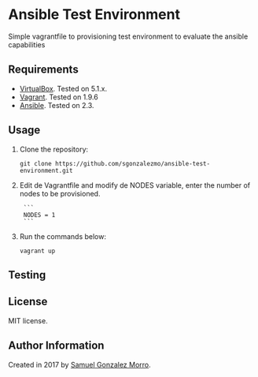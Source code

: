 # Ansible Test Environment

Simple vagrantfile to provisioning test environment to evaluate the ansible capabilities

## Requirements

- [VirtualBox](https://www.virtualbox.org/wiki/Downloads). Tested on 5.1.x.
- [Vagrant](http://www.vagrantup.com/downloads.html). Tested on 1.9.6
- [Ansible](http://docs.ansible.com/intro_installation.html). Tested on 2.3.

## Usage

1. Clone the repository:

	```
	git clone https://github.com/sgonzalezmo/ansible-test-environment.git
	```
2. Edit de Vagrantfile and modify de NODES variable, enter the number of nodes to be provisioned.

        ```
        NODES = 1
        ```

3. Run the commands below:

	```
	vagrant up
	```

## Testing

## License

MIT license.

## Author Information

Created in 2017 by [Samuel Gonzalez Morro](mailto:sgonzalezmo@gmail.com).
